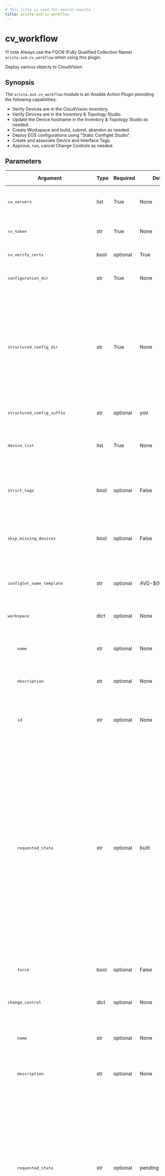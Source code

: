 ```yaml
---
# This title is used for search results
title: arista.avd.cv_workflow
---
```

<!--
  ~ Copyright (c) 2023-2024 Arista Networks, Inc.
  ~ Use of this source code is governed by the Apache License 2.0
  ~ that can be found in the LICENSE file.
  -->

# cv_workflow

!!! note
    Always use the FQCN (Fully Qualified Collection Name) `arista.avd.cv_workflow` when using this plugin.

Deploy various objects to CloudVision

## Synopsis

The `arista.avd.cv_workflow` module is an Ansible Action Plugin providing the following capabilities:

- Verify Devices are in the CloudVision inventory.
- Verify Devices are in the Inventory &amp; Topology Studio.
- Update the Device hostname in the Inventory &amp; Topology Studio as needed.
- Create Workspace and build, submit, abandon as needed.
- Deploy EOS configurations using &#34;Static Configlet Studio&#34;.
- Create and associate Device and Interface Tags.
- Approve, run, cancel Change Controls as needed.

## Parameters

| Argument | Type | Required | Default | Value Restrictions | Description |
| -------- | ---- | -------- | ------- | ------------------ | ----------- |
| <samp>cv_servers</samp> | list | True | None |  | List of hostnames or IP addresses for CloudVision instance to deploy to. |
| <samp>cv_token</samp> | str | True | None |  | Service account token. It is strongly recommended to use Vault for this. |
| <samp>cv_verify_certs</samp> | bool | optional | True |  | Verifies CloudVison server certificates. |
| <samp>configuration_dir</samp> | str | True | None |  | Path to directory containing .cfg files with EOS configurations. |
| <samp>structured_config_dir</samp> | str | True | None |  | Path to directory containing files with AVD structured configurations.<br>If found, the `serial_number` or `system_mac_address` will be used to identify the Device on CloudVision.<br>Any tags found in the structured configuration metadata will be applied to the Device and/or Interfaces. |
| <samp>structured_config_suffix</samp> | str | optional | yml |  | File suffix for AVD structured configuration files. |
| <samp>device_list</samp> | list | True | None |  | List of devices to deploy. The names are used to find AVD structured configuration and EOS configuration files. |
| <samp>strict_tags</samp> | bool | optional | False |  | If `true` other tags associated with the devices will get removed. Otherwise other tags will be left as-is. |
| <samp>skip_missing_devices</samp> | bool | optional | False |  | If `true` anything that can be deployed will get deployed. Otherwise the Workspace will be abandoned on any issue. |
| <samp>configlet_name_template</samp> | str | optional | AVD-${hostname} |  | Python String Template to use for creating the configlet name for each device configuration. |
| <samp>workspace</samp> | dict | optional | None |  | CloudVision Workspace to create or use for the deployment. |
| <samp>&nbsp;&nbsp;&nbsp;&nbsp;name</samp> | str | optional | None |  | Optional name to use for the created Workspace. By default the name will be `AVD &lt;timestamp&gt;`. |
| <samp>&nbsp;&nbsp;&nbsp;&nbsp;description</samp> | str | optional | None |  | Optional description to use for the created Workspace. |
| <samp>&nbsp;&nbsp;&nbsp;&nbsp;id</samp> | str | optional | None |  | Optional ID to use for the created Workspace. If there is already a workspace with the same ID, it must be in the &#39;pending&#39; state. |
| <samp>&nbsp;&nbsp;&nbsp;&nbsp;requested_state</samp> | str | optional | built | Valid values:<br>- <code>pending</code><br>- <code>built</code><br>- <code>submitted</code><br>- <code>abandoned</code><br>- <code>deleted</code> | The requested state for the Workspace.<br><br>- `pending`: Leave the Workspace in pending state.<br>- `built`: Build the Workspace but do not submit.<br>- `submitted` (default): Build and submit the Workspace.<br>- `abandoned`: Build and then abandon the Workspace.<br>    Used for dry-run where no changes will be committed to CloudVision.<br>- `deleted`: Build, abort and then delete the Workspace.<br>    Used for dry-run where no changes will be committed to CloudVision and the temporary Workspace will be removed to avoid &#34;clutter&#34;. |
| <samp>&nbsp;&nbsp;&nbsp;&nbsp;force</samp> | bool | optional | False |  | Force submit the workspace even if some devices are not actively streaming to CloudVision. |
| <samp>change_control</samp> | dict | optional | None |  | CloudVision Change Control to create for the deployment. |
| <samp>&nbsp;&nbsp;&nbsp;&nbsp;name</samp> | str | optional | None |  | Optional name to use for the created Change Control. By default the name generated by CloudVision will be kept. |
| <samp>&nbsp;&nbsp;&nbsp;&nbsp;description</samp> | str | optional | None |  | Optional description to use for the created Change Control. |
| <samp>&nbsp;&nbsp;&nbsp;&nbsp;requested_state</samp> | str | optional | pending approval | Valid values:<br>- <code>pending approval</code><br>- <code>approved</code><br>- <code>running</code><br>- <code>completed</code> | The requested state for the Change Control.<br><br>- `pending approval` (default): Leave the Change Control in &#34;pending approval&#34; state.<br>- `approved`: Approve the Change Control but do not start.<br>- `running`: Approve and start the Change Control. Do not wait for the Change Control to be completed or failed.<br>- `completed`: Approve and start the Change Control. Wait for the Change Control to be completed. |
| <samp>timeouts</samp> | dict | optional | None |  | Timeouts for long running operations. May need to be adjusted for large inventories. |
| <samp>&nbsp;&nbsp;&nbsp;&nbsp;workspace_build_timeout</samp> | float | optional | 300.0 |  | Time to wait for Workspace build before failing. |
| <samp>&nbsp;&nbsp;&nbsp;&nbsp;change_control_creation_timeout</samp> | float | optional | 300.0 |  | Time to wait for Change Control creation before failing. |
| <samp>return_details</samp> | bool | optional | False |  | If `true` all details will be returned to Ansible and can be registered.<br>For large inventories this can affect performance, so it is disabled by default. |

## Notes

- When interacting with CVaaS the regional URL where the tenant is deployed should be used, e.g:
  `cv_servers: [ www.cv-prod-euwest-2.arista.io ]`
  To see the full list of regional URLs, please visit the [cv_deploy](../../../roles/cv_deploy/README.md#cloudvision-server-configuration)
  role documentation.
- To generate service accounts check [cv_deploy](../../../roles/cv_deploy/README.md#steps-to-create-service-accounts-on-cloudvision)
  role documentation or the CloudVision Help Center.

## Examples

```yaml
---
- name: Configuration deployment with CVP
  hosts: FABRIC
  connection: local
  gather_facts: false
  tasks:
    - name: Provision CVP with AVD configuration
      run_once: true
      delegate_to: localhost
      arista.avd.cv_workflow:
        cv_servers: [ "www.arista.io" ]
        cv_token: "<insert vaulted service account token here>"
        # cv_verify_certs: True
        configuration_dir: "{{ inventory_dir }}/intended/configs"
        structured_config_dir: "{{ inventory_dir }}/intended/structured_configs"
        # structured_config_suffix: "yml"
        device_list: "{{ ansible_play_hosts }}"
        # strict_tags: false
        # skip_missing_devices: false
        # configlet_name_template: "AVD-${hostname}"
        workspace:
        #   name:
        #   description:
        #   id: <uuid or similar>
          requested_state: submitted
          force: True
        change_control:
        #   name:
        #   description:
          requested_state: "approved"
        # timeouts:
        #   workspace_build_timeout: 300.0
        #   change_control_creation_timeout: 300.0
        # return_details: false
```

## Authors

- Arista Ansible Team (@aristanetworks)
